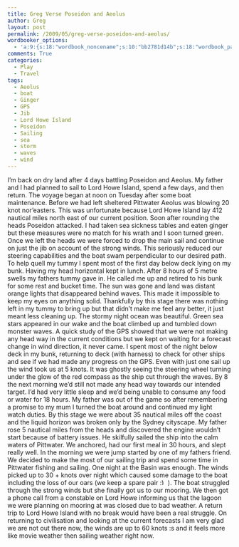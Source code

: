 ```yaml
---
title: Greg Verse Poseidon and Aeolus
author: Greg
layout: post
permalink: /2009/05/greg-verse-poseidon-and-aeolus/
wordbooker_options:
  - 'a:9:{s:18:"wordbook_noncename";s:10:"bb2781d14b";s:18:"wordbook_page_post";s:4:"-100";s:18:"wordbook_orandpage";s:1:"2";s:23:"wordbook_default_author";s:1:"2";s:23:"wordbook_extract_length";s:3:"256";s:19:"wordbook_actionlink";s:3:"300";s:18:"wordbook_attribute";s:31:"Posted a new post on their blog";s:29:"wordbooker_status_update_text";s:35:": New blog post :  %title% - %link%";s:20:"wordbook_comment_get";s:2:"on";}'
comments: True
categories:
  - Play
  - Travel
tags:
  - Aeolus
  - boat
  - Ginger
  - GPS
  - Jib
  - Lord Howe Island
  - Poseidon
  - Sailing
  - sea
  - storm
  - waves
  - wind
---
```

I&#8217;m back on dry land after 4 days battling Poseidon and Aeolus. My father and I had planned to sail to Lord Howe Island, spend a few days, and then return. The voyage began at noon on Tuesday after some boat maintenance. Before we had left sheltered Pittwater Aeolus was blowing 20 knot nor&#8217;easters. This was unfortunate because Lord Howe Island lay 412 nautical miles north east of our current position. Soon after rounding the heads Poseidon attacked. I had taken sea sickness tables and eaten ginger but these measures were no match for his wrath and I soon turned green. Once we left the heads we were forced to drop the main sail and continue on just the jib on account of the strong winds. This seriously reduced our steering capabilities and the boat swam perpendicular to our desired path. To help quell my tummy I spent most of the first day below deck lying on my bunk. Having my head horizontal kept in lunch. After 8 hours of 5 metre swells my fathers tummy gave in. He called me up and retired to his bunk for some rest and bucket time. The sun was gone and land was distant orange lights that disappeared behind waves. This made it impossible to keep my eyes on anything solid. Thankfully by this stage there was nothing left in my tummy to bring up but that didn&#8217;t make me feel any better, it just meant less cleaning up. The stormy night ocean was beautiful. Green sea stars appeared in our wake and the boat climbed up and tumbled down monster waves. A quick study of the GPS showed that we were not making any head way in the current conditions but we kept on waiting for a forecast change in wind direction, it never came. I spent most of the night below deck in my bunk, returning to deck (with harness) to check for other ships and see if we had made any progress on the GPS. Even with just one sail up the wind took us at 5 knots. It was ghostly seeing the steering wheel turning under the glow of the red compass as the ship cut through the waves. By 8 the next morning we&#8217;d still not made any head way towards our intended target. I&#8217;d had very little sleep and we&#8217;d being unable to consume any food or water for 18 hours. My father was out of the game so after remembering a promise to my mum I turned the boat around and continued my light watch duties. By this stage we were about 35 nautical miles off the coast and the liquid horizon was broken only by the Sydney cityscape. My father rose 5 nautical miles from the heads and discovered the engine wouldn&#8217;t start because of battery issues. He skilfully sailed the ship into the calm waters of Pittwater. We anchored, had our first meal in 30 hours, and slept really well. In the morning we were jump started by one of my fathers friend. We decided to make the most of our sailing trip and spend some time in Pittwater fishing and sailing. One night at the Basin was enough. The winds picked up to 30 + knots over night which caused some damage to the boat including the loss of our oars (we keep a spare pair <img src="http://gregology.net/wp-includes/images/smilies/simple-smile.png" alt=":)" class="wp-smiley" style="height: 1em; max-height: 1em;" /> ). The boat struggled through the strong winds but she finally got us to our mooring. We then got a phone call from a constable on Lord Howe informing us that the lagoon we were planning on mooring at was closed due to bad weather. A return trip to Lord Howe Island with no break would have been a real struggle. On returning to civilisation and looking at the current forecasts I am very glad we are not out there now, the winds are up to 60 knots :s and it feels more like movie weather then sailing weather right now.